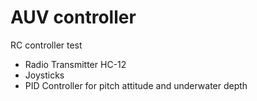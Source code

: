# AUV controller
RC controller test

- Radio Transmitter HC-12
- Joysticks
- PID Controller for pitch attitude and underwater depth